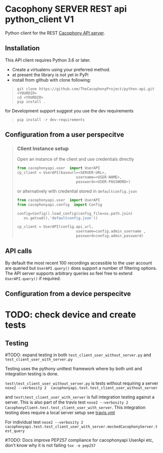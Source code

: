 # Cacophony SERVER REST api  python_client V1
Python client for the REST [Cacophony API server](https://github.com/TheCacophonyProject/cacophony-api).



## Installation

This API client requires Python 3.6 or later.

* Create a virtualenv using your preferred method.
* at present the library is not yet in PyPi
* install from github with clone following:

>```
>git clone https://github.com/TheCacophonyProject/python-api.git <YOURDIR>
>cd <YOURDIR>
>pip install .
>```

for Development support suggest you use the dev requirements
>```
>pip install -r dev-requirements
>```



## Configuration from a user perspecitve
>### Client Instance setup
>Open an instance of the client and use credentials directly
>``` python
>from cacophonyapi.user  import UserAPI
>cp_client = UserAPI(baseurl=<SERVER-URL>, 
>                            username=<USER-NAME>, 
>                            password=<USER-PASSWORD>)
>```
>or alternatively with credential stored  in `defaultconfig.json`
>```python
>from cacophonyapi.user  import UserAPI
>from cacophonyapi.config  import Config
>
>config=Config().load_config(config_file=os.path.join(
>    os.getcwd(),'defaultconfig.json'))
>
>cp_client = UserAPI(config.api_url,
>                            username=config.admin_username ,
>                            password=config.admin_password)
>```
>


## API calls

By default the most recent 100 recordings accessible to the user
account are queried but `UserAPI.query()` does support a number of
filtering options. The API server supports arbitrary queries so feel
free to extend `UserAPI.query()` if required.


## Configuration from a device perspecitve
# TODO: check device and create tests





## Testing

#TODO: expand testing in both `test_client_user_without_server.py` and `test_client_user_with_server.py`

Testing uses the pythony unittest framework where by both unit and integration testing is done.

`test\test_client_user_without_server.py` is tests without requiring a server `nose2 --verbosity 2  cacophonyapi.test.test_client_user_without_server`

and `test\test_client_user_with_server` is full integration testing against a server. This is also part of the travis test `nose2 --verbosity 2 CacophonyClient.test.test_client_user_with_server`. 
This integration testing does require a local server setup see [travis.yml](travis.yml)

For individual test `nose2 --verbosity 2  cacophonyapi.test.test_client_user_with_server.mockedCacophonyServer.test_query`

#TODO: Docs improve PEP257 compliance for cacophonyapi UserApi etc,  don't know why it is not failing `tox -e pep257`


